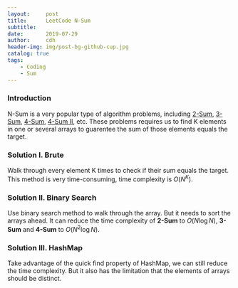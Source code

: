 ```yaml
---
layout:     post
title:      LeetCode N-Sum
subtitle:   
date:       2019-07-29
author:     cdh
header-img: img/post-bg-github-cup.jpg
catalog: true
tags:
    - Coding
    - Sum
---
```


### Introduction

N-Sum is a very popular type of algorithm problems, including [2-Sum](https://leetcode.com/problems/two-sum/), [3-Sum](https://leetcode.com/problems/3sum/), [4-Sum](https://leetcode.com/problems/4sum/),  [4-Sum II](https://leetcode.com/problems/4sum-ii/), etc. These problems requires us to find K elements in one or several arrays to guarentee the sum of those elements equals the target.

### Solution I. Brute

Walk through every element K times to check if their sum equals the target. This method is very time-consuming, time complexity is $O(N^K)$.

### Solution II. Binary Search

Use binary search method to walk through the array. But it needs to sort the arrays ahead. It can reduce the time complexity of **2-Sum** to $O(N \log N)$, **3-Sum** and **4-Sum** to $O(N^2 \log N)$.

### Solution III. HashMap

Take advantage of the quick find property of HashMap, we can still reduce the time complexity. But it also has the limitation that the elements of arrays should be distinct.